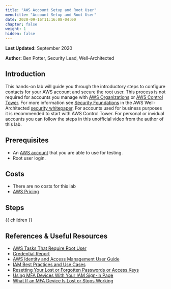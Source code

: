 ```yaml
---
title: "AWS Account Setup and Root User"
menutitle: "Account Setup and Root User"
date: 2020-09-16T11:16:08-04:00
chapter: false
weight: 1
hidden: false
---
```


**Last Updated:** September 2020

**Author:** Ben Potter, Security Lead, Well-Architected


## Introduction

This hands-on lab will guide you through the introductory steps to configure contacts for your AWS account and secure the root user. This process is not required for accounts you manage with [AWS Organizations](https://aws.amazon.com/organizations/) or [AWS Control Tower](https://aws.amazon.com/controltower/). For more information see [Security Foundations](https://docs.aws.amazon.com/wellarchitected/latest/security-pillar/security.html) in the AWS Well-Architected [security whitepaper](https://docs.aws.amazon.com/wellarchitected/latest/security-pillar/welcome.html). For accounts used for business purposes it is recommended to start with AWS Control Tower. For personal or invidual accounts you can follow the steps in this unofficial video from the author of this lab.

## Prerequisites

- An [AWS account](https://portal.aws.amazon.com/gp/aws/developer/registration/index.html) that you are able to use for testing.
- Root user login.

## Costs

- There are no costs for this lab
- [AWS Pricing](https://aws.amazon.com/pricing/)

## Steps

{{ children }}

## References & Useful Resources

* [AWS Tasks That Require Root User](https://docs.aws.amazon.com/general/latest/gr/aws_tasks-that-require-root.html)
* [Credential Report](https://docs.aws.amazon.com/IAM/latest/UserGuide/id_credentials_getting-report.html)
* [AWS Identity and Access Management User Guide](https://docs.aws.amazon.com/IAM/latest/UserGuide/introduction.html)
* [IAM Best Practices and Use Cases](https://docs.aws.amazon.com/IAM/latest/UserGuide/IAMBestPracticesAndUseCases.html)
* [Resetting Your Lost or Forgotten Passwords or Access Keys](https://docs.aws.amazon.com/IAM/latest/UserGuide/id_credentials_access-keys_retrieve.html)
* [Using MFA Devices With Your IAM Sign-in Page](https://docs.aws.amazon.com/IAM/latest/UserGuide/console_sign-in-mfa.html)
* [What If an MFA Device Is Lost or Stops Working](https://docs.aws.amazon.com/IAM/latest/UserGuide/id_credentials_mfa_lost-or-broken.html)

